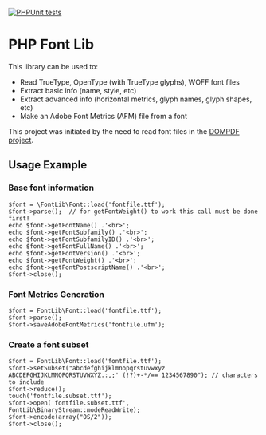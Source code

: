 [![PHPUnit tests](https://github.com/dompdf/php-font-lib/actions/workflows/phpunit.yml/badge.svg)](https://github.com/dompdf/php-font-lib/actions/workflows/phpunit.yml)

# PHP Font Lib

This library can be used to:
 * Read TrueType, OpenType (with TrueType glyphs), WOFF font files
 * Extract basic info (name, style, etc)
 * Extract advanced info (horizontal metrics, glyph names, glyph shapes, etc)
 * Make an Adobe Font Metrics (AFM) file from a font

This project was initiated by the need to read font files in the [DOMPDF project](https://github.com/dompdf/dompdf).

Usage Example
-------------

### Base font information
```
$font = \FontLib\Font::load('fontfile.ttf');
$font->parse();  // for getFontWeight() to work this call must be done first!
echo $font->getFontName() .'<br>';
echo $font->getFontSubfamily() .'<br>';
echo $font->getFontSubfamilyID() .'<br>';
echo $font->getFontFullName() .'<br>';
echo $font->getFontVersion() .'<br>';
echo $font->getFontWeight() .'<br>';
echo $font->getFontPostscriptName() .'<br>';
$font->close();
```

### Font Metrics Generation
```
$font = FontLib\Font::load('fontfile.ttf');
$font->parse();
$font->saveAdobeFontMetrics('fontfile.ufm');
```

### Create a font subset
```
$font = FontLib\Font::load('fontfile.ttf');
$font->setSubset("abcdefghijklmnopqrstuvwxyz ABCDEFGHIJKLMNOPQRSTUVWXYZ.:,;' (!?)+-*/== 1234567890"); // characters to include
$font->reduce();
touch('fontfile.subset.ttf');
$font->open('fontfile.subset.ttf', FontLib\BinaryStream::modeReadWrite);
$font->encode(array("OS/2"));
$font->close();
```
